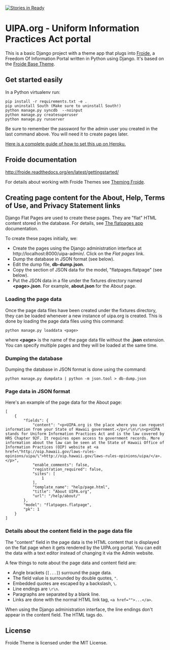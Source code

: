[![Stories in Ready](https://badge.waffle.io/codeforhawaii/uipa_org.png?label=ready&title=Ready)](https://waffle.io/codeforhawaii/uipa_org)

# UIPA.org - Uniform Information Practices Act portal

This is a basic Django project with a theme app that plugs into
[Froide](https://github.com/stefanw/froide), a Freedom Of Information
Portal written in Python using Django. It's based on the [Froide Base
Theme](https://github.com/okfde/froide-theme).

## Get started easily


In a Python virtualenv run:

    pip install -r requirements.txt -e .
    pip uninstall South (Make sure to uninstall South!)
    python manage.py syncdb  --noinput
    python manage.py createsuperuser
    python manage.py runserver

Be sure to remember the password for the admin user you created in the
last command above. You will need it to create pages later.

[Here is a complete guide of how to set this up on Heroku.](http://froide.readthedocs.org/en/latest/herokudeployment/)


## Froide documentation

http://froide.readthedocs.org/en/latest/gettingstarted/

For details about working with Froide Themes see [Theming
Froide](http://froide.readthedocs.org/en/latest/theming/).


## Creating page content for the About, Help, Terms of Use, and Privacy Statement links

Django Flat Pages are used to create these pages. They are "flat" HTML
content stored in the database. For details, see [The flatpages
app](https://docs.djangoproject.com/es/1.9/ref/contrib/flatpages/)
documentation.

To create these pages initially, we:

* Create the pages using the Django administration interface at
  http://localhost:8000/uipa-admin/. Click on the *Flat pages* link.
* Dump the database in JSON format (see below).
* Edit the dump file, **db-dump.json**.
* Copy the section of JSON data for the model, "flatpages.flatpage"
  (see below).
* Put the JSON data in a file under the fixtures directory named
  **\<page\>.json**. For example, **about.json** for the About page.


### Loading the page data

Once the page data files have been created under the fixtures
directory, they can be loaded whenever a new instance of uipa.org is
created. This is done by loading the page data files using this
command:

```
python manage.py loaddata <page>
```
where **\<page\>** is the name of the page data file without the
**.json** extension. You can specify multiple pages and they will be
loaded at the same time.


### Dumping the database

Dumping the database in JSON format is done using the command:

```
python manage.py dumpdata | python -m json.tool > db-dump.json
```


### Page data in JSON format

Here's an example of the page data for the About page:

```
[
    {
        "fields": {
            "content": "<p>UIPA.org is the place where you can request information from your State of Hawaii government.</p>\r\n\r\n<p>UIPA stands for Uniform Information Practices Act and is the law covered by HRS Chapter 92F. It requires open access to government records. More information about the law can be seen at the State of Hawaii Office of Information Practices (OIP) website at <a href=\"http://oip.hawaii.gov/laws-rules-opinions/uipa/\">http://oip.hawaii.gov/laws-rules-opinions/uipa/</a>.</p>",
            "enable_comments": false,
            "registration_required": false,
            "sites": [
                1
            ],
            "template_name": "help/page.html",
            "title": "About UIPA.org",
            "url": "/help/about/"
        },
        "model": "flatpages.flatpage",
        "pk": 1
    }
]
```

### Details about the content field in the page data file

The "content" field in the page data is the HTML content that is
displayed on the flat page when it gets rendered by the UIPA.org
portal. You can edit the data with a text editor instead of changing
it via the Admin website.

A few things to note about the page data and content field are:

  * Angle brackets (`[...]`) surround the page data.
  * The field value is surrounded by double quotes, `"`.
  * Embedded quotes are escaped by a backslash, `\`.
  * Line endings are `\r\n`.
  * Paragraphs are separated by a blank line.
  * Links are done with the normal HTML link tag, `<a href="">...</a>`.

When using the Django administration interface, the line endings don't
appear in the content field. The HTML tags do.

## License

Froide Theme is licensed under the MIT License.
